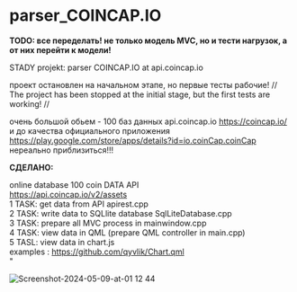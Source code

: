 # parser_COINCAP.IO

**TODO: все переделать! не только модель MVC, но и тести нагрузок, а от них перейти к модели!**

STADY projekt: parser COINCAP.IO at api.coincap.io

проект остановлен на начальном этапе, но первые тесты рабочие! // The project has been stopped at the initial stage, but the first tests are working! //

очень большой обьем - 100 баз данных api.coincap.io https://coincap.io/
и до качества официального приложения https://play.google.com/store/apps/details?id=io.coinCap.coinCap
нереально  приблизиться!!!

**СДЕЛАНО:**

<div>online database 100 coin DATA API<br>
                            <a href=https://api.coincap.io/v2/assets>https://api.coincap.io/v2/assets</a><br>
                            1 TASK: get data from API apirest.cpp<br>
                            2 TASK: write data to SQLlite database SqlLiteDatabase.cpp<br>
                            3 TASK: prepare all MVC process in mainwindow.cpp<br>
                            4 TASK: view data in QML (prepare QML controller in main.cpp)<br>
                            5 TASL: view data in chart.js<br> examples : <a href=https://github.com/qyvlik/Chart.qml>https://github.com/qyvlik/Chart.qml</a><br>
                            </div>"

 
![Screenshot-2024-05-09-at-01 12 44](https://github.com/dmytra/parser_COINCAP.IO/assets/105235692/a68ffa5a-f4a6-4471-8279-c9e5bdbedf6c)

